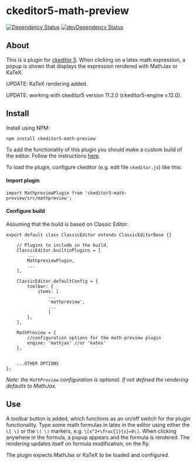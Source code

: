 # ckeditor5-math-preview
[![Dependency Status](https://david-dm.org/centaur54dev/ckeditor5-math-preview/status.svg)](https://david-dm.org/centaur54dev/ckeditor5-math-preview)
[![devDependency Status](https://david-dm.org/centaur54dev/ckeditor5-math-preview/dev-status.svg)](https://david-dm.org/centaur54dev/ckeditor5-math-preview?type=dev)

## About
This is a plugin for [ckeditor 5](https://github.com/ckeditor/ckeditor5). When clicking on a latex math expression, a popup is shown that displays the expression rendered with MathJax or KaTeX. 

UPDATE: KaTeX rendering added.

UPDATE: working with ckeditor5 version 11.2.0 (ckeditor5-engine v.12.0).

## Install
Install using NPM: 

`npm install ckeditor5-math-preview`

To add the functionality of this plugin you should make a custom build of the editor. Follow the instructions [here](https://docs.ckeditor.com/ckeditor5/latest/builds/guides/development/installing-plugins.html).


To load the plugin, configure ckeditor (e.g. edit file `ckeditor.js`) like this:

#### Import plugin
```
import MathpreviewPlugin from 'ckeditor5-math-preview/src/mathpreview';
```


#### Configure build
Assuming that the build is based on Classic Editor:

```
export default class ClassicEditor extends ClassicEditorBase {}

	// Plugins to include in the build.
	ClassicEditor.builtinPlugins = [
		...
		MathpreviewPlugin,
		...
	],

	ClassicEditor.defaultConfig = {
		toolbar: {
			items: [
				...
				'mathpreview',
				...
			    ]
		},
	},

	MathPreview = {
		//configuration options for the math-preview plugin
		engine: 'mathjax' //or 'katex'
	},


	...OTHER OPTIONS
};
```
*Note: the `MathPreview` configuration is optional. If not defined the rendering defaults to MathJax.*


## Use
A toolbar button is added, which functions as an on/off switch for the plugin functionality. Type some math formulas in latex in the editor using either the `\[ \]` or the  `\( \)` markers, e.g. `\[x^2+\frac{1}{x}=0\]`. When clicking anywhere in the formula, a popup appears and the formula is rendered. The rendering updates itself on formula modification, on the fly. 


The plugin expects MathJax or KaTeX to be loaded and configured. 
